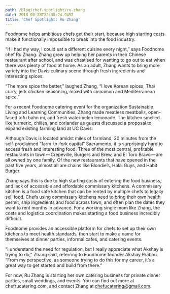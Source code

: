 ```yaml
---
path: /blog/chef-spotlight/ru-zhang
date: 2018-08-28T22:38:24.945Z
title: 'Chef Spotlight: Ru Zhang'
---
```

Foodnome helps ambitious chefs get their start, because high starting costs make it functionally impossible to break into the food industry.

“If I had my way, I could eat a different cuisine every night,” says Foodnome chef Ru Zhang. Zhang grew up helping her parents in their Chinese restaurant after school, and was chastised for wanting to go out to eat when there was plenty of food at home. As an adult, Zhang wants to bring more variety into the Davis culinary scene through fresh ingredients and interesting spices.

“The more spice the better,” laughed Zhang, “I love Korean spices, Thai curry, jerk chicken seasoning, mixed with cinnamon and Mediterranean spice.”

For a recent Foodnome catering event for the organization Sustainable Living and Learning Communities, Zhang made meatless meatballs, open-faced tofu bahn mi, and fresh watermelon lemonade. The kitchen smelled like turmeric, chilies, and coriander as guests discussed a proposal to expand existing farming land at UC Davis.

Although Davis is located amidst miles of farmland, 20 minutes from the self-proclaimed “farm-to-fork capital” Sacramento, it is surprisingly hard to access fresh and interesting food. Three of the most central, profitable restaurants in town — Crepeville, Burgers and Brew, and El Toro Bravo — are all owned by one family. Of the new restaurants that have opened in the past five years, almost all are chains like Blondie’s, Halal Guys, and Habit Burger.

<figure>
</figure>
Zhang says this is due to high starting costs of entering the food business, and lack of accessible and affordable commissary kitchens. A commissary kitchen is a food safe kitchen that can be rented by multiple chefs to legally sell food. Chefs using commissary kitchens need to bring their own health permit, ship ingredients and food across town, and often plan the dates they want to rent months in advance. For a working single mom like Zhang, the costs and logistics coordination makes starting a food business incredibly difficult.

Foodnome provides an accessible platform for chefs to set up their own kitchens to meet health standards, then start to make a name for themselves at dinner parties, informal cafes, and catering events.

“I understand the need for regulation, but I really appreciate what Akshay is trying to do,” Zhang said, referring to Foodnome founder Akshay Prabhu. “From my perspective, as someone trying to do this for my career, it’s a great way to get started and build from there.”

For now, Ru Zhang is starting her own catering business for private dinner parties, small weddings, and events. You can find out more at chefrucatering.com, and contact Zhang at chefucatering@gmail.com.
